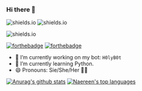 ### Hi there 👋
![shields.io](https://img.shields.io/badge/os-linux-success) ![shields.io](https://img.shields.io/badge/learning-python-important)

![shields.io](https://img.shields.io/badge/in%20love%20with-leo-critical)

[![forthebadge](https://forthebadge.com/images/badges/makes-people-smile.svg)](https://forthebadge.com) [![forthebadge](https://forthebadge.com/images/badges/built-with-love.svg)](https://forthebadge.com)

- 🔭 I’m currently working on my bot: `H0lyB0t`
- 🌱 I’m currently learning Python.
- 😄 Pronouns: Sie/She/Her 👩‍💻

[![Anurag's github stats](https://github-readme-stats.vercel.app/api?username=HolyCat125&theme=blue-green)](https://github.com/anuraghazra/github-readme-stats)
[![Naereen's top languages](https://github-readme-stats.vercel.app/api/top-langs/?username=HolyCat125&theme=blue-green)](https://github.com/anuraghazra/github-readme-stats)

